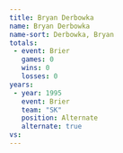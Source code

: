 ```yaml
---
title: Bryan Derbowka
name: Bryan Derbowka
name-sort: Derbowka, Bryan
totals:
 - event: Brier
   games: 0
   wins: 0
   losses: 0
years:
 - year: 1995
   event: Brier
   team: "SK"
   position: Alternate
   alternate: true
vs:
---
```

